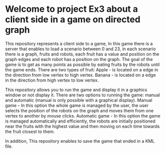 # Welcome to project Ex3 about a client side in a game on directed graph

This repository represents a client side to a game, In this game there is a server that enables to load a scenario between 0 and 23,
in each scenario there is a graph, fruits and robots, each fruit has a value and position on the graph edges and each robot has a position on the graph.
The goal of the game is to get as many points as possible by eating fruits by the robots until the game ends.
There are two types of fruit:
Apple - is located on a edge in the direction from low vertex to high vertex.
Banana - is located on a edge in the direction from high vertex to low vertex.

This repository allows you to run the game and display it in a graphics window or not display it.
There are two options to running the game: manual and automatic (manual is only possible with a graphical display).
Manual game - In this option the whole game is managed by the user, the user selects the position of the robots on the graph and moves them from one vertex to another by mouse clicks.
Automatic game - In this option the game is managed automatically and efficiently, the robots are initially positioned near the fruits with the highest value and then moving on each time towards the fruit closest to them.

In addition, This repository enables to save the game that ended in a KML file.
